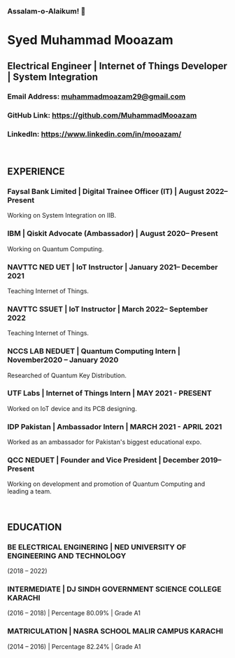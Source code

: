 <h3> Assalam-o-Alaikum! 👋 </h3>
<h1> Syed Muhammad Mooazam </h1>
<h2> Electrical Engineer | Internet of Things Developer | System Integration </h2>

### Email Address: muhammadmoazam29@gmail.com  
### GitHub Link: https://github.com/MuhammadMooazam 
### LinkedIn: https://www.linkedin.com/in/mooazam/ 

<br/>

## EXPERIENCE 

### Faysal Bank Limited | Digital Trainee Officer (IT) | August 2022– Present 
Working on System Integration on IIB.

### IBM | Qiskit Advocate (Ambassador) | August 2020– Present 
Working on Quantum Computing.

### NAVTTC NED UET | IoT Instructor | January 2021– December 2021
Teaching Internet of Things.

### NAVTTC SSUET | IoT Instructor | March 2022– September 2022
Teaching Internet of Things.

### NCCS LAB NEDUET | Quantum Computing Intern | November2020 – January 2020  
Researched of Quantum Key Distribution.

### UTF Labs | Internet of Things Intern | MAY 2021 - PRESENT
Worked on IoT device and its PCB designing.

### IDP Pakistan | Ambassador Intern | MARCH 2021 - APRIL 2021
Worked as an ambassador for Pakistan's biggest educational expo.

### QCC NEDUET | Founder and Vice President | December 2019–Present
Working on development and promotion of Quantum Computing and leading a team. 

<br/>

## EDUCATION 

### BE ELECTRICAL ENGINERING | NED UNIVERSITY OF ENGINEERING AND TECHNOLOGY 
(2018 – 2022)

### INTERMEDIATE | DJ SINDH GOVERNMENT SCIENCE COLLEGE KARACHI 
(2016 – 2018) | Percentage 80.09% | Grade A1

### MATRICULATION | NASRA SCHOOL MALIR CAMPUS KARACHI 
(2014 – 2016) | Percentage 82.24% | Grade A1 
